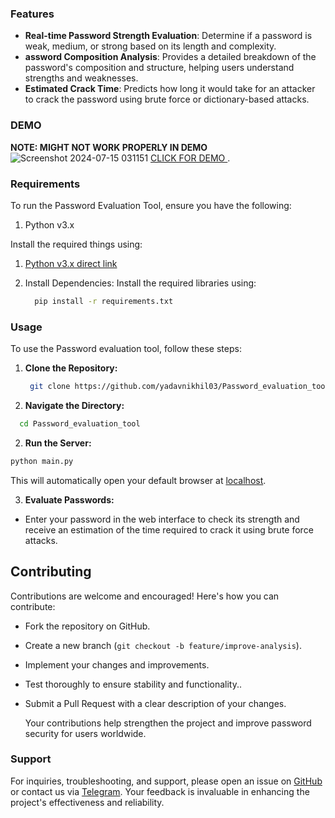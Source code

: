 ### **Features**

- **Real-time Password Strength Evaluation**: Determine if a password is weak, medium, or strong based on its length and complexity.
- **assword Composition Analysis**: Provides a detailed breakdown of the password's composition and structure, helping users understand strengths and weaknesses.
- **Estimated Crack Time**: Predicts how long it would take for an attacker to crack the password using brute force or dictionary-based attacks.

### **DEMO**
**NOTE: MIGHT NOT WORK PROPERLY IN DEMO**
![Screenshot 2024-07-15 031151](https://github.com/user-attachments/assets/7d5fbf65-088d-47d6-bd11-2e3c08e6a41a)
[CLICK FOR DEMO ](https://yadavnikhil03.github.io/Password_evaluation_tool/).

### **Requirements** 
 To run the Password Evaluation Tool, ensure you have the following:

1. Python v3.x

Install the required things using:

1. [Python v3.x direct link](https://www.python.org/downloads/)

2. Install Dependencies: Install the required libraries using:
   ```bash
     pip install -r requirements.txt
   ```

### **Usage**
To use the Password evaluation tool, follow these steps:

1. **Clone the Repository:**
   ```bash
    git clone https://github.com/yadavnikhil03/Password_evaluation_tool.git

2. **Navigate the Directory:**
  ```bash
    cd Password_evaluation_tool
  ```
2. **Run the Server:**
 ```bash
 python main.py
 ```
This will automatically open your default browser at [localhost](http://localhost:8000).

3. **Evaluate Passwords:**
 - Enter your password in the web interface to check its strength and receive an estimation of the time required to crack it using brute force attacks.

## **Contributing**
Contributions are welcome and encouraged! Here's how you can contribute:

- Fork the repository on GitHub.
- Create a new branch (`git checkout -b feature/improve-analysis`).
- Implement your changes and improvements.
- Test thoroughly to ensure stability and functionality..
- Submit a Pull Request with a clear description of your changes.

  Your contributions help strengthen the project and improve password security for users worldwide.

### **Support**

For inquiries, troubleshooting, and support, please open an issue on [GitHub](https://github.com/yadavnikhil03/Password_evaluation_tool/issues) or contact us via [Telegram](https://t.me/whyred_gamer). Your feedback is invaluable in enhancing the project's effectiveness and reliability.
